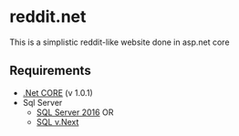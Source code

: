# reddit.net
This is a simplistic reddit-like website done in asp.net core

## Requirements
* [.Net CORE](https://www.microsoft.com/net/core) (v 1.0.1)
* Sql Server  
  - [SQL Server 2016](https://www.microsoft.com/en-us/sql-server/sql-server-downloads) OR
  - [SQL v.Next](https://www.microsoft.com/en-us/sql-server/sql-server-vnext-including-Linux)

